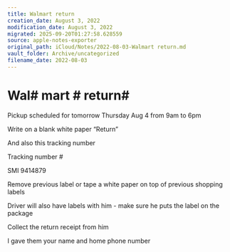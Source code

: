 ```yaml
---
title: Walmart return
creation_date: August 3, 2022
modification_date: August 3, 2022
migrated: 2025-09-20T01:27:58.628559
source: apple-notes-exporter
original_path: iCloud/Notes/2022-08-03-Walmart return.md
vault_folder: Archive/uncategorized
filename_date: 2022-08-03
---
```



# Wal# mart # return# 

Pickup scheduled for tomorrow Thursday Aug 4 from 9am to 6pm

Write on a blank white paper “Return”

And also this tracking number 

Tracking number #

SMI 9414879

Remove previous label or tape a white paper on top of previous shopping labels 

Driver will also have labels with him - make sure he puts the label on the package 

Collect the return receipt from him 

I gave them your name and home phone number 
